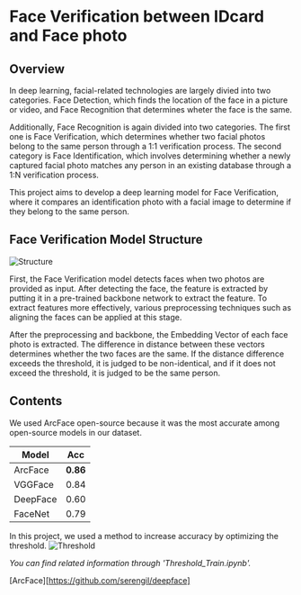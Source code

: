 # Face Verification between IDcard and Face photo


## Overview
In deep learning, facial-related technologies are largely divied into two categories.
Face Detection, which finds the location of the face in a picture or video,
and Face Recognition that determines wheter the face is the same.
  
Additionally, Face Recognition is again divided into two categories. The first one is Face Verification, which determines whether two facial photos belong to the same person through a 1:1 verification process.
The second category is Face Identification, which involves determining whether a newly captured facial photo matches any person in an existing database through a 1:N verification process.

This project aims to develop a deep learning model for Face Verification, where it compares an identification photo with a facial image to determine if they belong to the same person.


## Face Verification Model Structure

![Structure](https://github.com/choiyun9yu/pr.FaceVerification/blob/main/img/Face%20Verifiaction%20Model%20Structure.png)

First, the Face Verification model detects faces when two photos are provided as input.
After detecting the face, the feature is extracted by putting it in a pre-trained backbone network to extract the feature. To extract features more effectively, various preprocessing techniques such as aligning the faces can be applied at this stage.

After the preprocessing and backbone, the Embedding Vector of each face photo is extracted.
The difference in distance between these vectors determines whether the two faces are the same. If the distance difference exceeds the threshold, it is judged to be non-identical, and if it does not exceed the threshold, it is judged to be the same person.


## Contents
We used ArcFace open-source because it was the most accurate among open-source models  in our dataset.

|Model|Acc|
|-----|---|
|ArcFace|**0.86**|
|VGGFace|0.84|
|DeepFace|0.60|
|FaceNet|0.79|

In this project, we used a method to increase accuracy by optimizing the threshold.
![Threshold](https://github.com/choiyun9yu/pr.FaceVerification/blob/main/img/Threshold%20Train.png)

*You can find related information through 'Threshold_Train.ipynb'.*

[ArcFace][https://github.com/serengil/deepface]
